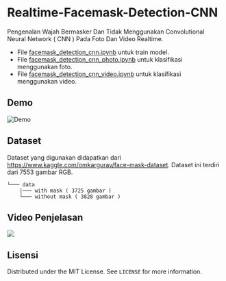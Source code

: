 # Realtime-Facemask-Detection-CNN

Pengenalan Wajah Bermasker Dan Tidak Menggunakan Convolutional Neural Network ( CNN ) Pada Foto Dan Video Realtime.

- File [facemask_detection_cnn.ipynb](facemask_detection_cnn.ipynb) untuk train model.
- File [facemask_detection_cnn_photo.ipynb](facemask_detection_cnn_photo.ipynb) untuk klasifikasi menggunakan foto.
- File [facemask_detection_cnn_video.ipynb](facemask_detection_cnn_video.ipynb) untuk klasifikasi menggunakan video.

## Demo

![Demo](demo/demo.gif)

## Dataset

Dataset yang digunakan didapatkan dari https://www.kaggle.com/omkargurav/face-mask-dataset. Dataset ini terdiri dari 7553 gambar RGB.

```
└─── data
    |─── with mask ( 3725 gambar )
    └─── without mask ( 3828 gambar )
```

## Video Penjelasan 

[![](http://img.shields.io/badge/-YouTube-lightgrey?logo=youtube&style=flat&logoColor=white&color=FF0000)](https://youtu.be/AeP4d1_p0rs) 

## Lisensi

Distributed under the MIT License. See `LICENSE` for more information.
